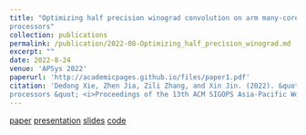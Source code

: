 ```yaml
---
title: "Optimizing half precision winograd convolution on arm many-core
processors"
collection: publications
permalink: /publication/2022-08-Optimizing_half_precision_winograd.md
excerpt: ""
date: 2022-8-24
venue: 'APSys 2022'
paperurl: 'http://academicpages.github.io/files/paper1.pdf'
citation: 'Dedong Xie, Zhen Jia, Zili Zhang, and Xin Jin. (2022). &quot;Optimizing half precision winograd convolution on arm many-core
processors &quot; <i>Proceedings of the 13th ACM SIGOPS Asia-Pacific Workshop on Systems, APSys ’22</i>. pages 53–60, Virtual Event, Singapore. Association for Computing Machinery, 2022'
---
```


[paper](https://dl.acm.org/doi/10.1145/3546591.3547529)
[presentation](https://drive.google.com/file/d/1ORxEp1757ryRkBKi0_n2Xf5hA5iQAEOQ/view)
[slides](https://docs.google.com/presentation/d/1ibfGc3yWNl4SP4UOipCfzmaHFQHd5lpF/edit#slide=id.p1)
[code](http://academicpages.github.io/files/paper1.pdf)
